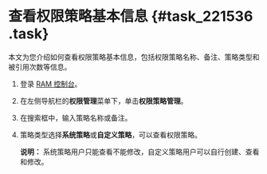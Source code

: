 # 查看权限策略基本信息 {#task_221536 .task}

本文为您介绍如何查看权限策略基本信息，包括权限策略名称、备注、策略类型和被引用次数等信息。

1.  登录 [RAM 控制台](https://ram.console.aliyun.com/)。
2.  在左侧导航栏的**权限管理**菜单下，单击**权限策略管理**。
3.  在搜索框中，输入策略名称或备注。
4.  策略类型选择**系统策略**或**自定义策略**，可以查看权限策略。 

    **说明：** 系统策略用户只能查看不能修改，自定义策略用户可以自行创建、查看和修改。


